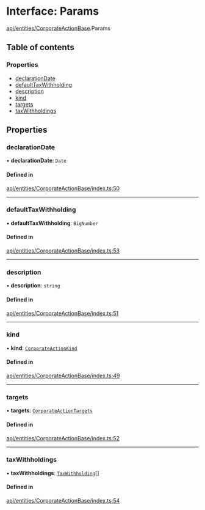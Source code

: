# Interface: Params

[api/entities/CorporateActionBase](../wiki/api.entities.CorporateActionBase).Params

## Table of contents

### Properties

- [declarationDate](../wiki/api.entities.CorporateActionBase.Params#declarationdate)
- [defaultTaxWithholding](../wiki/api.entities.CorporateActionBase.Params#defaulttaxwithholding)
- [description](../wiki/api.entities.CorporateActionBase.Params#description)
- [kind](../wiki/api.entities.CorporateActionBase.Params#kind)
- [targets](../wiki/api.entities.CorporateActionBase.Params#targets)
- [taxWithholdings](../wiki/api.entities.CorporateActionBase.Params#taxwithholdings)

## Properties

### declarationDate

• **declarationDate**: `Date`

#### Defined in

[api/entities/CorporateActionBase/index.ts:50](https://github.com/PolymeshAssociation/polymesh-sdk/blob/95e180d2/src/api/entities/CorporateActionBase/index.ts#L50)

___

### defaultTaxWithholding

• **defaultTaxWithholding**: `BigNumber`

#### Defined in

[api/entities/CorporateActionBase/index.ts:53](https://github.com/PolymeshAssociation/polymesh-sdk/blob/95e180d2/src/api/entities/CorporateActionBase/index.ts#L53)

___

### description

• **description**: `string`

#### Defined in

[api/entities/CorporateActionBase/index.ts:51](https://github.com/PolymeshAssociation/polymesh-sdk/blob/95e180d2/src/api/entities/CorporateActionBase/index.ts#L51)

___

### kind

• **kind**: [`CorporateActionKind`](../wiki/api.entities.CorporateActionBase.types.CorporateActionKind)

#### Defined in

[api/entities/CorporateActionBase/index.ts:49](https://github.com/PolymeshAssociation/polymesh-sdk/blob/95e180d2/src/api/entities/CorporateActionBase/index.ts#L49)

___

### targets

• **targets**: [`CorporateActionTargets`](../wiki/api.entities.CorporateActionBase.types.CorporateActionTargets)

#### Defined in

[api/entities/CorporateActionBase/index.ts:52](https://github.com/PolymeshAssociation/polymesh-sdk/blob/95e180d2/src/api/entities/CorporateActionBase/index.ts#L52)

___

### taxWithholdings

• **taxWithholdings**: [`TaxWithholding`](../wiki/api.entities.CorporateActionBase.types.TaxWithholding)[]

#### Defined in

[api/entities/CorporateActionBase/index.ts:54](https://github.com/PolymeshAssociation/polymesh-sdk/blob/95e180d2/src/api/entities/CorporateActionBase/index.ts#L54)
